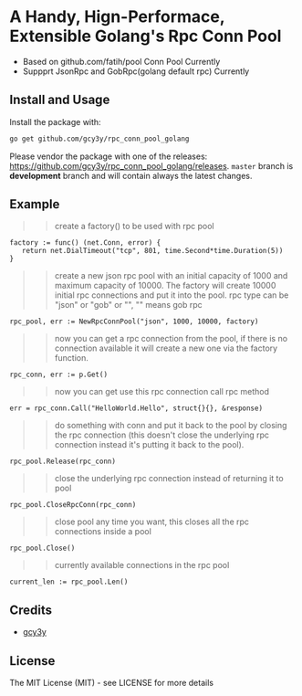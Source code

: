 
# A Handy, Hign-Performace, Extensible Golang's Rpc Conn Pool 

* Based on github.com/fatih/pool Conn Pool Currently
* Suppprt JsonRpc and GobRpc(golang default rpc) Currently

## Install and Usage

Install the package with:

```bash
go get github.com/gcy3y/rpc_conn_pool_golang
```

Please vendor the package with one of the releases: https://github.com/gcy3y/rpc_conn_pool_golang/releases.
`master` branch is **development** branch and will contain always the latest changes.


## Example

>> create a factory() to be used with rpc pool
```
factory := func() (net.Conn, error) {
   return net.DialTimeout("tcp", 801, time.Second*time.Duration(5))
}
```


>> create a new json rpc pool with an initial capacity of 1000 and maximum
>> capacity of 10000. The factory will create 10000 initial rpc connections and put it
>> into the pool. rpc type can be "json" or "gob" or "", "" means gob rpc

```
rpc_pool, err := NewRpcConnPool("json", 1000, 10000, factory)
```

>> now you can get a rpc connection from the pool, if there is no connection
>> available it will create a new one via the factory function.
```
rpc_conn, err := p.Get()
```

>> now you can get use this rpc connection call rpc method
```
err = rpc_conn.Call("HelloWorld.Hello", struct{}{}, &response)
```

>> do something with conn and put it back to the pool by closing the rpc connection
>> (this doesn't close the underlying rpc connection instead it's putting it back
>> to the pool).

```
rpc_pool.Release(rpc_conn)
```

>> close the underlying rpc connection instead of returning it to pool
```
rpc_pool.CloseRpcConn(rpc_conn)
```

>> close pool any time you want, this closes all the rpc connections inside a pool
```
rpc_pool.Close()
```

>> currently available connections in the rpc pool
```
current_len := rpc_pool.Len()
```


## Credits
 * [gcy3y](https://github.com/gcy3y)

## License

The MIT License (MIT) - see LICENSE for more details
